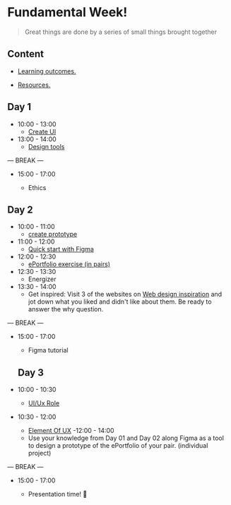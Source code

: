 
# Fundamental Week!

> Great things are done by a series of small things brought together

  

## Content

  

- [Learning outcomes.](./learning-outcomes.md)

- [Resources.](./resources.md)

  

  

## Day 1
 
- 10:00 - 13:00
  - [Create UI](./create-ui.md)
- 13:00 - 14:00
  - [Design tools](./design-tools.md) 

— BREAK —
  
- 15:00 - 17:00

   - Ethics 

## Day 2
 
- 10:00 - 11:00
  - [create prototype](./create-proto.md)
- 11:00 - 12:00
  - [Quick start with Figma](./Quick-Figma.md) 
- 12:00 - 12:30
  - [ePortfolio exercise (in pairs)](./eportfolio.md)
- 12:30 - 13:30
   - Energizer
- 13:30 - 14:00
  - Get inspired: Visit 3 of the websites on [Web design inspiration](https://www.webdesign-inspiration.com/) and jot down what you liked and didn't like about them. Be ready to answer the why question.

— BREAK —
  
- 15:00 - 17:00

   - Figma tutorial 
  
  ## Day 3
 
- 10:00 - 10:30
    - [UI/Ux Role](./UIUX-Role.md) 
- 10:30 - 12:00
    - [Element Of UX](./UX-ele.md)
-12:00 - 14:00
    - Use your knowledge from Day 01 and Day 02 along Figma as a tool to design a prototype of the ePortfolio of your pair. (individual project)

— BREAK —
  
- 15:00 - 17:00

   - Presentation time! 🎉







